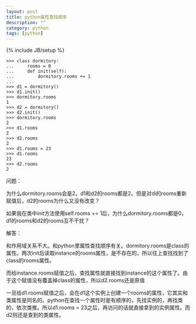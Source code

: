 ```yaml
---
layout: post
title: python属性查找顺序
description: ""
category: python
tags: [python]
---
```

{% include JB/setup %}

	>>> class dormitory:
	...     rooms = 0
	...     def init(self):
	...         dormitory.rooms += 1
	...
	>>> d1 = dormitory()
	>>> d1.init()
	>>> dormitory.rooms
	1
	>>> d2 = dormitory()
	>>> d2.init()
	>>> dormitory.rooms
	2
	>>> d1.rooms
	2
	>>> d2.rooms
	2
	>>> d1.rooms = 23
	>>> d1.rooms
	23
	>>> d2.rooms
	2
问题：

为什么dormitory.rooms会是2，d1和d2的rooms都是2。但是对di的rooms重新赋值后，d2的rooms为什么又没有改变？

如果我在类中init方法使用self.rooms += 1后，为什么dormitory.rooms都是0，d1的rooms和d2的rooms互不干扰？

解答：

和作用域关系不大。和python里属性查找顺序有关。dormitory.rooms是class的属性。两次init后读取instance的rooms属性，是不存在的，所以往上查找找到了class的rooms属性。

而给instance.rooms赋值之后，查找属性就直接找到instance的这个属性了。由于这个赋值没有覆盖掉class的属性，所以d2.rooms还是原值

一旦给d1.rooms赋值之后，会在d1这个实例上创建一个rooms的属性，它其实和类属性是同名的。python在查找一个属性时是有顺序的，先找实例的，再找类的，依次类推。所以d1.rooms = 23之后，再访问的话就直接拿到的实例属性。而d2则还是查到的类属性。